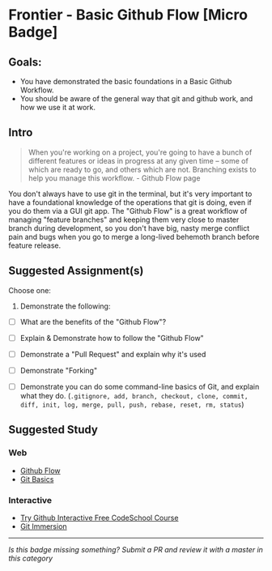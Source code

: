 Frontier - Basic Github Flow [Micro Badge]
==============================================


Goals:
------

- You have demonstrated the basic foundations in a Basic Github Workflow.
- You should be aware of the general way that git and github work, and how we use it at work.


Intro
-----

> When you're working on a project, you're going to have a bunch of different features or ideas in progress at any given time – some of which are ready to go, and others which are not. Branching exists to help you manage this workflow. - Github Flow page

You don't always have to use git in the terminal, but it's very important to have a foundational knowledge of the operations that git is doing, even if you do them via a GUI git app. The "Github Flow" is a great workflow of managing "feature branches" and keeping them very close to master branch during development, so you don't have big, nasty merge conflict pain and bugs when you go to merge a long-lived behemoth branch before feature release.



Suggested Assignment(s)
-----------------------

Choose one:

1) Demonstrate the following:
- [ ] What are the benefits of the "Github Flow"?
- [ ] Explain & Demonstrate how to follow the "Github Flow"
- [ ] Demonstrate a "Pull Request" and explain why it's used
- [ ] Demonstrate "Forking"
- [ ] Demonstrate you can do some command-line basics of Git, and explain what they do. (`.gitignore, add, branch, checkout, clone, commit, diff, init, log, merge, pull, push, rebase, reset, rm, status`)


Suggested Study
---------------

### Web

- [Github Flow](https://guides.github.com/introduction/flow/index.html)
- [Git Basics](http://git-scm.com/book/en/v2/Git-Basics-Getting-a-Git-Repository)


### Interactive

- [Try Github Interactive Free CodeSchool Course](https://try.github.io)
- [Git Immersion](http://gitimmersion.com/)



-----

*Is this badge missing something? Submit a PR and review it with a master in this category*
